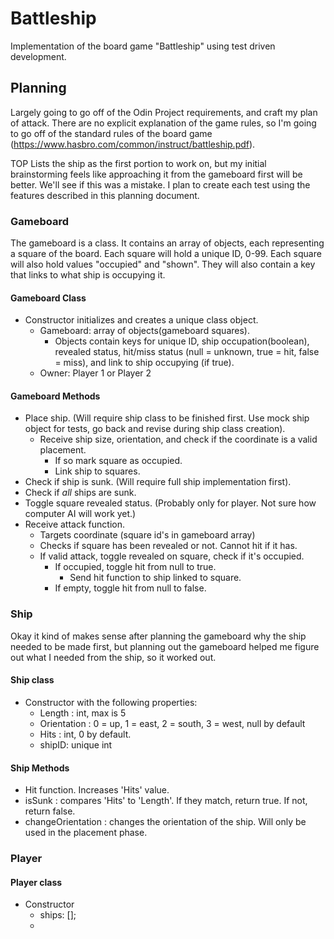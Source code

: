 # Battleship
Implementation of the board game "Battleship" using test driven development.


## Planning

Largely going to go off of the Odin Project requirements, and craft my plan of attack.  There are no explicit explanation of the game rules, so I'm going to go off of the standard rules of the board game (https://www.hasbro.com/common/instruct/battleship.pdf).

TOP Lists the ship as the first portion to work on, but my initial brainstorming feels like approaching it from the gameboard first will be better.  We'll see if this was a mistake.  I plan to create each test using the features described in this planning document.

### Gameboard

The gameboard is a class.  It contains an array of objects, each representing a square of the board.  Each square will hold a unique ID, 0-99.  Each square will also hold values "occupied" and "shown".  They will also contain a key that links to what ship is occupying it.

#### Gameboard Class
- Constructor initializes and creates a unique class object.
    - Gameboard: array of objects(gameboard squares).
        - Objects contain keys for unique ID, ship occupation(boolean), revealed status, hit/miss status (null = unknown, true = hit, false = miss), and link to ship occupying (if true).
    - Owner: Player 1 or Player 2

#### Gameboard Methods
- Place ship. (Will require ship class to be finished first.  Use mock ship object for tests, go back and revise during ship class creation).
    - Receive ship size, orientation, and check if the coordinate is a valid placement.
        - If so mark square as occupied.
        - Link ship to squares.
- Check if ship is sunk. (Will require full ship implementation first).
- Check if *all* ships are sunk.
- Toggle square revealed status. (Probably only for player.  Not sure how computer AI will work yet.)
- Receive attack function.
    - Targets coordinate (square id's in gameboard array)
    - Checks if square has been revealed or not.  Cannot hit if it has.
    - If valid attack, toggle revealed on square, check if it's occupied.
        - If occupied, toggle hit from null to true.
            - Send hit function to ship linked to square.
        - If empty, toggle hit from null to false.


### Ship
Okay it kind of makes sense after planning the gameboard why the ship needed to be made first, but planning out the gameboard helped me figure out what I needed from the ship, so it worked out.

#### Ship class
- Constructor with the following properties:
    - Length : int, max is 5
    - Orientation : 0 = up, 1 = east, 2 = south, 3 = west, null by default
    - Hits : int, 0 by default.
    - shipID: unique int

#### Ship Methods
- Hit function.  Increases 'Hits' value.
- isSunk : compares 'Hits' to 'Length'.  If they match, return true.  If not, return false.
- changeOrientation : changes the orientation of the ship.  Will only be used in the placement phase.


### Player

#### Player class
- Constructor
    - ships: [];
    - 


